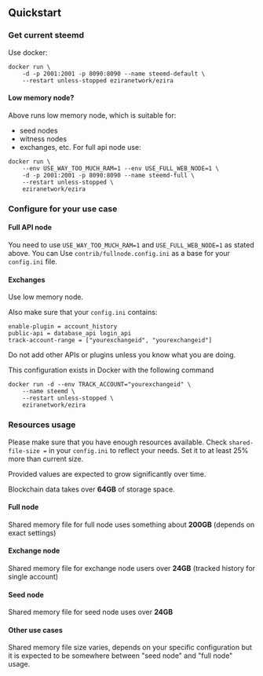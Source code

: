 Quickstart
----------

### Get current steemd
Use docker:
```
docker run \
    -d -p 2001:2001 -p 8090:8090 --name steemd-default \
    --restart unless-stopped eziranetwork/ezira
```
#### Low memory node?
Above runs low memory node, which is suitable for:
- seed nodes
- witness nodes
- exchanges, etc.
For full api node use:

```
docker run \
    --env USE_WAY_TOO_MUCH_RAM=1 --env USE_FULL_WEB_NODE=1 \
    -d -p 2001:2001 -p 8090:8090 --name steemd-full \
    --restart unless-stopped \
    eziranetwork/ezira
```
### Configure for your use case
#### Full API node
You need to use `USE_WAY_TOO_MUCH_RAM=1` and `USE_FULL_WEB_NODE=1` as stated above.
You can Use `contrib/fullnode.config.ini` as a base for your `config.ini` file.

#### Exchanges
Use low memory node.

Also make sure that your `config.ini` contains:
```
enable-plugin = account_history
public-api = database_api login_api
track-account-range = ["yourexchangeid", "yourexchangeid"]
```
Do not add other APIs or plugins unless you know what you are doing.

This configuration exists in Docker with the following command

```
docker run -d --env TRACK_ACCOUNT="yourexchangeid" \
    --name steemd \
    --restart unless-stopped \
    eziranetwork/ezira
```

### Resources usage

Please make sure that you have enough resources available.
Check `shared-file-size =` in your `config.ini` to reflect your needs.
Set it to at least 25% more than current size.

Provided values are expected to grow significantly over time.

Blockchain data takes over **64GB** of storage space.

#### Full node
Shared memory file for full node uses something about **200GB** (depends on exact settings)

#### Exchange node
Shared memory file for exchange node users over **24GB**
(tracked history for single account)

#### Seed node
Shared memory file for seed node uses over **24GB**

#### Other use cases
Shared memory file size varies, depends on your specific configuration but it is expected to be somewhere between "seed node" and "full node" usage.
